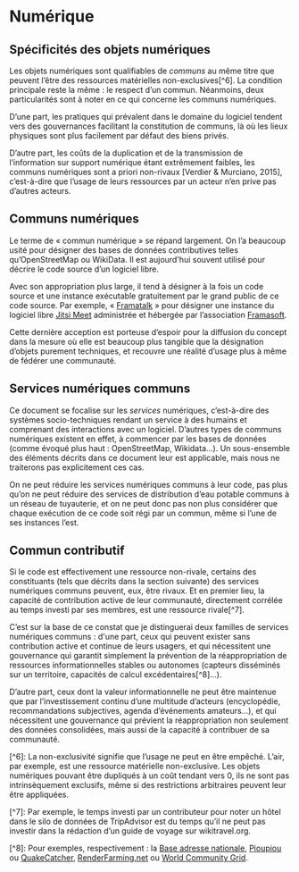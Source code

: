 # Numérique

## Spécificités des objets numériques <a href="#specificites" id="specificites"></a>

Les objets numériques sont qualifiables de _communs_ au même titre que peuvent l’être des ressources matérielles non-exclusives\[^6]. La condition principale reste la même : le respect d’un commun. Néanmoins, deux particularités sont à noter en ce qui concerne les communs numériques.

D’une part, les pratiques qui prévalent dans le domaine du logiciel tendent vers des gouvernances facilitant la constitution de communs, là où les lieux physiques sont plus facilement par défaut des biens privés.

D’autre part, les coûts de la duplication et de la transmission de l’information sur support numérique étant extrêmement faibles, les communs numériques sont a priori non-rivaux \[Verdier & Murciano, 2015], c’est-à-dire que l’usage de leurs ressources par un acteur n’en prive pas d’autres acteurs.

## Communs numériques <a href="#communs-numeriques" id="communs-numeriques"></a>

Le terme de « commun numérique » se répand largement. On l’a beaucoup usité pour désigner des bases de données contributives telles qu’OpenStreetMap ou WikiData. Il est aujourd'hui souvent utilisé pour décrire le code source d’un logiciel libre.

Avec son appropriation plus large, il tend à désigner à la fois un code source et une instance exécutable gratuitement par le grand public de ce code source. Par exemple, « [Framatalk](https://framatalk.org/accueil/) » pour désigner une instance du logiciel libre [Jitsi Meet](https://meet.jit.si) administrée et hébergée par l’association [Framasoft](https://framasoft.org/).

Cette dernière acception est porteuse d’espoir pour la diffusion du concept dans la mesure où elle est beaucoup plus tangible que la désignation d’objets purement techniques, et recouvre une réalité d’usage plus à même de fédérer une communauté.

## Services numériques communs <a href="#services-numeriques-communs" id="services-numeriques-communs"></a>

Ce document se focalise sur les _services_ numériques, c’est-à-dire des systèmes socio-techniques rendant un service à des humains et comprenant des interactions avec un logiciel. D’autres types de communs numériques existent en effet, à commencer par les bases de données (comme évoqué plus haut : OpenStreetMap, Wikidata…). Un sous-ensemble des éléments décrits dans ce document leur est applicable, mais nous ne traiterons pas explicitement ces cas.

On ne peut réduire les services numériques communs à leur code, pas plus qu’on ne peut réduire des services de distribution d’eau potable communs à un réseau de tuyauterie, et on ne peut donc pas non plus considérer que chaque exécution de ce code soit régi par un commun, même si l’une de ses instances l’est.

## Commun contributif <a href="#commun-contributif" id="commun-contributif"></a>

Si le code est effectivement une ressource non-rivale, certains des constituants (tels que décrits dans la section suivante) des services numériques communs peuvent, eux, être rivaux. Et en premier lieu, la capacité de contribution active de leur communauté, directement corrélée au temps investi par ses membres, est une ressource rivale\[^7].

C’est sur la base de ce constat que je distinguerai deux familles de services numériques communs : d'une part, ceux qui peuvent exister sans contribution active et continue de leurs usagers, et qui nécessitent une gouvernance qui garantit simplement la prévention de la réappropriation de ressources informationnelles stables ou autonomes (capteurs disséminés sur un territoire, capacités de calcul excédentaires\[^8]…).

D’autre part, ceux dont la valeur informationnelle ne peut être maintenue que par l’investissement continu d’une multitude d’acteurs (encyclopédie, recommandations subjectives, agenda d’événements amateurs…), et qui nécessitent une gouvernance qui prévient la réappropriation non seulement des données consolidées, mais aussi de la capacité à contribuer de sa communauté.

\[^6]: La non-exclusivité signifie que l’usage ne peut en être empêché. L’air, par exemple, est une ressource matérielle non-exclusive. Les objets numériques pouvant être dupliqués à un coût tendant vers 0, ils ne sont pas intrinsèquement exclusifs, même si des restrictions arbitraires peuvent leur être appliquées.

\[^7]: Par exemple, le temps investi par un contributeur pour noter un hôtel dans le silo de données de TripAdvisor est du temps qu’il ne peut pas investir dans la rédaction d’un guide de voyage sur wikitravel.org.

\[^8]: Pour exemples, respectivement : la [Base adresse nationale](https://adresse.data.gouv.fr), [Pioupiou](https://pioupiou.fr/fr/) ou [QuakeCatcher](http://qcn.stanford.edu/index.php), [RenderFarming.net](http://burp.renderfarming.net) ou [World Community Grid](https://www.worldcommunitygrid.org).
